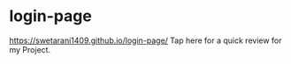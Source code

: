 # login-page
 https://swetarani1409.github.io/login-page/ Tap here for a quick review for my Project.
